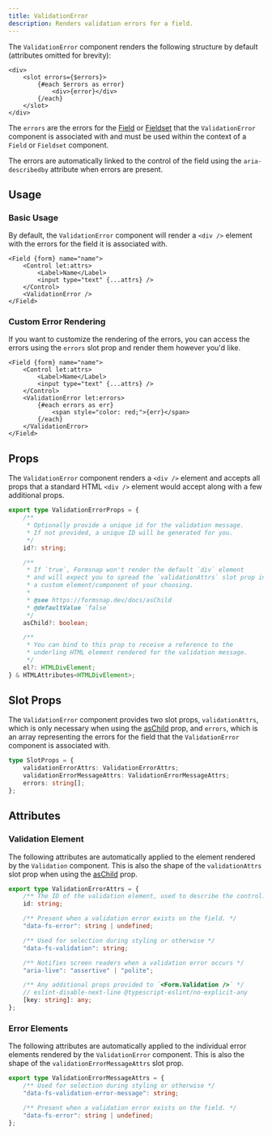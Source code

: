 ```yaml
---
title: ValidationError
description: Renders validation errors for a field.
---
```


The `ValidationError` component renders the following structure by default (attributes omitted for brevity):

```svelte
<div>
	<slot errors={$errors}>
		{#each $errors as error}
			<div>{error}</div>
		{/each}
	</slot>
</div>
```

The `errors` are the errors for the [Field](/docs/components/field) or [Fieldset](/docs/components/fieldset) that the `ValidationError` component is associated with and must be used within the context of a `Field` or `Fieldset` component.

The errors are automatically linked to the control of the field using the `aria-describedby` attribute when errors are present.

## Usage

### Basic Usage

By default, the `ValidationError` component will render a `<div />` element with the errors for the field it is associated with.

```svelte {6}
<Field {form} name="name">
	<Control let:attrs>
		<Label>Name</Label>
		<input type="text" {...attrs} />
	</Control>
	<ValidationError />
</Field>
```

### Custom Error Rendering

If you want to customize the rendering of the errors, you can access the errors using the `errors` slot prop and render them however you'd like.

```svelte {6-10}
<Field {form} name="name">
	<Control let:attrs>
		<Label>Name</Label>
		<input type="text" {...attrs} />
	</Control>
	<ValidationError let:errors>
		{#each errors as err}
			<span style="color: red;">{err}</span>
		{/each}
	</ValidationError>
</Field>
```

## Props

The `ValidationError` component renders a `<div />` element and accepts all props that a standard HTML `<div />` element would accept along with a few additional props.

```ts
export type ValidationErrorProps = {
	/**
	 * Optionally provide a unique id for the validation message.
	 * If not provided, a unique ID will be generated for you.
	 */
	id?: string;

	/**
	 * If `true`, Formsnap won't render the default `div` element
	 * and will expect you to spread the `validationAttrs` slot prop into
	 * a custom element/component of your choosing.
	 *
	 * @see https://formsnap.dev/docs/asChild
	 * @defaultValue `false`
	 */
	asChild?: boolean;

	/**
	 * You can bind to this prop to receive a reference to the
	 * underling HTML element rendered for the validation message.
	 */
	el?: HTMLDivElement;
} & HTMLAttributes<HTMLDivElement>;
```

## Slot Props

The `ValidationError` component provides two slot props, `validationAttrs`, which is only necessary when using the [asChild](/docs/aschild) prop, and `errors`, which is an array representing the errors for the field that the `ValidationError` component is associated with.

```ts
type SlotProps = {
	validationErrorAttrs: ValidationErrorAttrs;
	validationErrorMessageAttrs: ValidationErrorMessageAttrs;
	errors: string[];
};
```

## Attributes

### Validation Element

The following attributes are automatically applied to the element rendered by the `Validation` component. This is also the shape of the `validationAttrs` slot prop when using the [asChild](/docs/aschild) prop.

```ts
export type ValidationErrorAttrs = {
	/** The ID of the validation element, used to describe the control. */
	id: string;

	/** Present when a validation error exists on the field. */
	"data-fs-error": string | undefined;

	/** Used for selection during styling or otherwise */
	"data-fs-validation": string;

	/** Notifies screen readers when a validation error occurs */
	"aria-live": "assertive" | "polite";

	/** Any additional props provided to `<Form.Validation />` */
	// eslint-disable-next-line @typescript-eslint/no-explicit-any
	[key: string]: any;
};
```

### Error Elements

The following attributes are automatically applied to the individual error elements rendered by the `ValidationError` component. This is also the shape of the `validationErrorMessageAttrs` slot prop.

```ts
export type ValidationErrorMessageAttrs = {
	/** Used for selection during styling or otherwise */
	"data-fs-validation-error-message": string;

	/** Present when a validation error exists on the field. */
	"data-fs-error": string | undefined;
};
```
